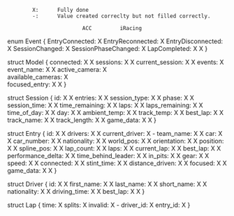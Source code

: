             X:      Fully done
            -:      Value created correclty but not filled correctly.
                            
                            ACC			iRacing
enum Event {
    EntryConnected:			X
    EntryReconnected:		X
    EntryDisconnected:		X
    SessionChanged:			X
    SessionPhaseChanged:	X
    LapCompleted:			X			X
}


struct Model {
	connected:              X			X
	sessions:               X			X
	current_session:        X			X
	events:                 X			
	event_name:             X			X
	active_camera:			X			
	available_cameras:		X			
	focused_entry:			X			X
}

struct Session {
	id:                     X			X
	entries:                X			X
	session_type:           X			X
	phase:                  X			X
	session_time:           X			X
	time_remaining:         X			X
	laps:                   X			X
	laps_remaining:         X			X
	time_of_day:            X			X
	day:                    X			X
	ambient_temp:           X			X
	track_temp:             X			X
	best_lap:               X			X
	track_name:				X			X
	track_length:			X			X
    game_data:              X			X
}

struct Entry {
	id:						X			X
	drivers:				X			X
	current_driver:			X			-
	team_name:				X			X
	car:					X			X
	car_number:				X			X
	nationality:			X			X
	world_pos:				X			X
	orientation:			X			X
	position:				X			X
	spline_pos:				X			X
	lap_count:				X			X
	laps:					X			X
	current_lap:			X			X
	best_lap:				X			X
	performance_delta:		X			X
	time_behind_leader:		X			X
	in_pits:				X			X
	gear:					X			X
	speed:					X			X
	connected:				X			X
	stint_time:				X			X
	distance_driven:		X			X
	focused:				X			X
	game_data:				X			X
}

struct Driver {
	id:						X			X
	first_name:				X			X
	last_name:				X			X
	short_name:				X			X
	nationality:			X			X
	driving_time:			X			X
	best_lap:				X			X
}

struct Lap {
	time:					X
	splits:					X
	invalid:				X			-
	driver_id:				X
	entry_id:				X
}
